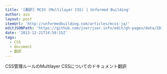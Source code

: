 ```yaml
---
title: '[翻訳] MCSS (Multilayer CSS) | Unformed Building'
author: azu
layout: post
itemUrl: 'http://unformedbuilding.com/articles/mcss-ja/'
editJSONPath: 'https://github.com/jser/jser.info/edit/gh-pages/data/2013/12/index.json'
date: '2013-12-21T14:58:15Z'
tags:
  - CSS
  - document
  - 翻訳
---
```

CSS管理ルールのMultilayer CSSについてのドキュメント翻訳
